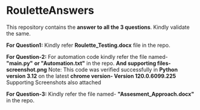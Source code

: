 # RouletteAnswers

This repository contains the **answer to all the 3 questions**. Kindly validate the same.

**For Question1:** 
Kindly refer **Roulette_Testing.docx** file in the repo.

**For Question-2:**
For automation code kindly refer the file named- **"main.py"** **or "Automation.txt"** in the repo. **And supporting files- screenshot.png**
Note: This code was verified successfully in **Python version 3.12** on the latest **chrome version- Version 120.0.6099.225** 
Supporting Screenshots also attached

**For Question-3:**
Kindly refer the file named- **"Assesment_Approach.docx"** in the repo. 

